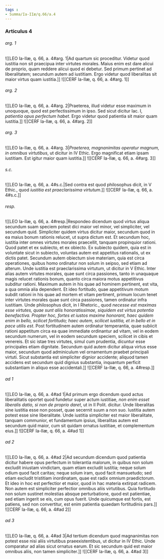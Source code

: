 ```yaml
---
tags : 
- Summa/Ia-IIæ/q.66/a.4
---
```


### Articulus 4

###### arg. 1
![[LEO Ia-IIæ, q. 66, a. 4#arg. 1|Ad quartum sic proceditur. Videtur quod iustitia non sit praecipua inter virtutes morales. Maius enim est dare alicui de proprio, quam reddere alicui quod ei debetur. Sed primum pertinet ad liberalitatem; secundum autem ad iustitiam. Ergo videtur quod liberalitas sit maior virtus quam iustitia.]]
![[CERF Ia-IIæ, q. 66, a. 4#arg. 1]]

###### arg. 2
![[LEO Ia-IIæ, q. 66, a. 4#arg. 2|Praeterea, illud videtur esse maximum in unoquoque, quod est perfectissimum in ipso. Sed sicut dicitur Iac. I, *patientia opus perfectum habet*. Ergo videtur quod patientia sit maior quam iustitia.]]
![[CERF Ia-IIæ, q. 66, a. 4#arg. 2]]

###### arg. 3
![[LEO Ia-IIæ, q. 66, a. 4#arg. 3|*Praeterea, magnanimitas operatur magnum, in omnibus virtutibus*, ut dicitur in IV Ethic. Ergo magnificat etiam ipsam iustitiam. Est igitur maior quam iustitia.]]
![[CERF Ia-IIæ, q. 66, a. 4#arg. 3]]

###### s.c.
![[LEO Ia-IIæ, q. 66, a. 4#s.c.|Sed contra est quod philosophus dicit, in V Ethic., quod *iustitia est praeclarissima virtutum*.]]
![[CERF Ia-IIæ, q. 66, a. 4#s.c.]]

###### resp.
![[LEO Ia-IIæ, q. 66, a. 4#resp.|Respondeo dicendum quod virtus aliqua secundum suam speciem potest dici maior vel minor, vel simpliciter, vel secundum quid. Simpliciter quidem virtus dicitur maior, secundum quod in ea maius bonum rationis relucet, ut supra dictum est. Et secundum hoc, iustitia inter omnes virtutes morales praecellit, tanquam propinquior rationi. Quod patet et ex subiecto, et ex obiecto. Ex subiecto quidem, quia est in voluntate sicut in subiecto, voluntas autem est appetitus rationalis, ut ex dictis patet. Secundum autem obiectum sive materiam, quia est circa operationes, quibus homo ordinatur non solum in seipso, sed etiam ad alterum. Unde iustitia est praeclarissima virtutum, ut dicitur in V Ethic. Inter alias autem virtutes morales, quae sunt circa passiones, tanto in unaquaque magis relucet rationis bonum, quanto circa maiora motus appetitivus subditur rationi. Maximum autem in his quae ad hominem pertinent, est vita, a qua omnia alia dependent. Et ideo fortitudo, quae appetitivum motum subdit rationi in his quae ad mortem et vitam pertinent, primum locum tenet inter virtutes morales quae sunt circa passiones, tamen ordinatur infra iustitiam. Unde philosophus dicit, in I Rhetoric., quod *necesse est maximas esse virtutes, quae sunt aliis honoratissimae, siquidem est virtus potentia benefactiva. Propter hoc, fortes et iustos maxime honorant, haec quidem enim in bello, scilicet fortitudo; haec autem, scilicet iustitia, et in bello et in pace utilis est*. Post fortitudinem autem ordinatur temperantia, quae subiicit rationi appetitum circa ea quae immediate ordinantur ad vitam, vel in eodem secundum numerum, vel in eodem secundum speciem, scilicet in cibis et venereis. Et sic istae tres virtutes, simul cum prudentia, dicuntur esse principales etiam dignitate. Secundum quid autem dicitur aliqua virtus esse maior, secundum quod adminiculum vel ornamentum praebet principali virtuti. Sicut substantia est simpliciter dignior accidente; aliquod tamen accidens est secundum quid dignius substantia, inquantum perficit substantiam in aliquo esse accidentali.]]
![[CERF Ia-IIæ, q. 66, a. 4#resp.]]

###### ad 1
![[LEO Ia-IIæ, q. 66, a. 4#ad 1|Ad primum ergo dicendum quod actus liberalitatis oportet quod fundetur super actum iustitiae, *non enim esset liberalis datio, si non de proprio daret*, ut in II Polit. dicitur. Unde liberalitas sine iustitia esse non posset, quae secernit suum a non suo. Iustitia autem potest esse sine liberalitate. Unde iustitia simpliciter est maior liberalitate, tanquam communior, et fundamentum ipsius, liberalitas autem est secundum quid maior, cum sit quidam ornatus iustitiae, et complementum eius.]]
![[CERF Ia-IIæ, q. 66, a. 4#ad 1]]

###### ad 2
![[LEO Ia-IIæ, q. 66, a. 4#ad 2|Ad secundum dicendum quod patientia dicitur habere opus perfectum in tolerantia malorum, in quibus non solum excludit iniustam vindictam, quam etiam excludit iustitia; neque solum odium quod facit caritas; neque solum iram, quod facit mansuetudo; sed etiam excludit tristitiam inordinatam, quae est radix omnium praedictorum. Et ideo in hoc est perfectior et maior, quod in hac materia extirpat radicem. Non autem est simpliciter perfectior omnibus aliis virtutibus. Quia fortitudo non solum sustinet molestias absque perturbatione, quod est patientiae, sed etiam ingerit se eis, cum opus fuerit. Unde quicumque est fortis, est patiens, sed non convertitur, est enim patientia quaedam fortitudinis pars.]]
![[CERF Ia-IIæ, q. 66, a. 4#ad 2]]

###### ad 3
![[LEO Ia-IIæ, q. 66, a. 4#ad 3|Ad tertium dicendum quod magnanimitas non potest esse nisi aliis virtutibus praeexistentibus, ut dicitur in IV Ethic. Unde comparatur ad alias sicut ornatus earum. Et sic secundum quid est maior omnibus aliis, non tamen simpliciter.]]
![[CERF Ia-IIæ, q. 66, a. 4#ad 3]]

